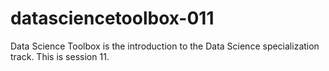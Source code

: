 # datasciencetoolbox-011

Data Science Toolbox is the introduction to the Data Science specialization track. This is session 11.
